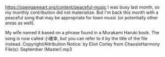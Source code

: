 https://opengameart.org/content/peaceful-music
I was busy last month, so my monthly contribution did not materialize. But I'm back this month with a peaceful song that may be appropriate for town music (or potentially other areas as well).

My wife named it based on a phrase found in a Murakami Haruki book. The song is now called 小確幸, but you can refer to it by the title of the file instead.
Copyright/Attribution Notice: 
by Eliot Corley from ChaosIsHarmony
File(s): 
September (Master).mp3